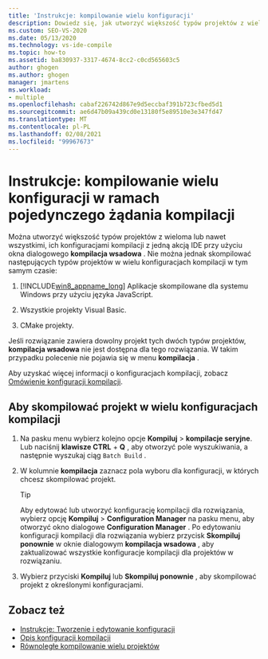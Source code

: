 ```yaml
---
title: 'Instrukcje: kompilowanie wielu konfiguracji'
description: Dowiedz się, jak utworzyć większość typów projektów z wieloma lub nawet wszystkimi, ich konfiguracjami kompilacji z jedną akcją IDE.
ms.custom: SEO-VS-2020
ms.date: 05/13/2020
ms.technology: vs-ide-compile
ms.topic: how-to
ms.assetid: ba830937-3317-4674-8cc2-c0cd565603c5
author: ghogen
ms.author: ghogen
manager: jmartens
ms.workload:
- multiple
ms.openlocfilehash: cabaf226742d867e9d5eccbaf391b723cfbed5d1
ms.sourcegitcommit: ae6d47b09a439cd0e13180f5e89510e3e347fd47
ms.translationtype: MT
ms.contentlocale: pl-PL
ms.lasthandoff: 02/08/2021
ms.locfileid: "99967673"
---
```

# <a name="how-to-build-multiple-configurations-in-a-single-build-request"></a>Instrukcje: kompilowanie wielu konfiguracji w ramach pojedynczego żądania kompilacji

Można utworzyć większość typów projektów z wieloma lub nawet wszystkimi, ich konfiguracjami kompilacji z jedną akcją IDE przy użyciu okna dialogowego **kompilacja wsadowa** . Nie można jednak skompilować następujących typów projektów w wielu konfiguracjach kompilacji w tym samym czasie:

1. [!INCLUDE[win8_appname_long](../debugger/includes/win8_appname_long_md.md)] Aplikacje skompilowane dla systemu Windows przy użyciu języka JavaScript.

2. Wszystkie projekty Visual Basic.

3. CMake projekty.

Jeśli rozwiązanie zawiera dowolny projekt tych dwóch typów projektów, **kompilacja wsadowa** nie jest dostępna dla tego rozwiązania. W takim przypadku polecenie nie pojawia się w menu **kompilacja** .

   Aby uzyskać więcej informacji o konfiguracjach kompilacji, zobacz [Omówienie konfiguracji kompilacji](../ide/understanding-build-configurations.md).

## <a name="to-build-a-project-in-multiple-build-configurations"></a>Aby skompilować projekt w wielu konfiguracjach kompilacji

1. Na pasku menu wybierz kolejno opcje **Kompiluj**  >  **kompilacje seryjne**. Lub naciśnij **klawisze CTRL** + **Q** , aby otworzyć pole wyszukiwania, a następnie wyszukaj ciąg `Batch Build` .

2. W kolumnie **kompilacja** zaznacz pola wyboru dla konfiguracji, w których chcesz skompilować projekt.

    > [!TIP]
    > Aby edytować lub utworzyć konfigurację kompilacji dla rozwiązania, wybierz opcję **Kompiluj**  >  **Configuration Manager** na pasku menu, aby otworzyć okno dialogowe **Configuration Manager** . Po edytowaniu konfiguracji kompilacji dla rozwiązania wybierz przycisk **Skompiluj ponownie** w oknie dialogowym **kompilacja wsadowa** , aby zaktualizować wszystkie konfiguracje kompilacji dla projektów w rozwiązaniu.

3. Wybierz przyciski **Kompiluj** lub **Skompiluj ponownie** , aby skompilować projekt z określonymi konfiguracjami.

## <a name="see-also"></a>Zobacz też

- [Instrukcje: Tworzenie i edytowanie konfiguracji](../ide/how-to-create-and-edit-configurations.md)
- [Opis konfiguracji kompilacji](../ide/understanding-build-configurations.md)
- [Równoległe kompilowanie wielu projektów](../msbuild/building-multiple-projects-in-parallel-with-msbuild.md)